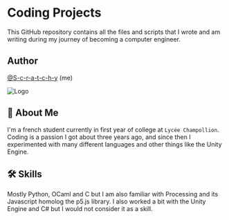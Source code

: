 
# Coding Projects

This GitHub repository contains all the files and scripts that I wrote and am writing during my journey of becoming a computer engineer.

## Author

[@S-c-r-a-t-c-h-y](https://github.com/S-c-r-a-t-c-h-y) (me)


![Logo](https://i.ibb.co/YjhvKkn/avatar.jpg)


## 🚀 About Me
I'm a french student currently in first year of college at `Lycée Champollion`.
Coding is a passion I got about three years ago, and since then I experimented with many different languages and other things like the Unity Engine.


## 🛠 Skills
Mostly Python, OCaml and C but I am also familiar with Processing and its Javascript homolog the p5.js library.
I also worked a bit with the Unity Engine and C# but I would not consider it as a skill.

